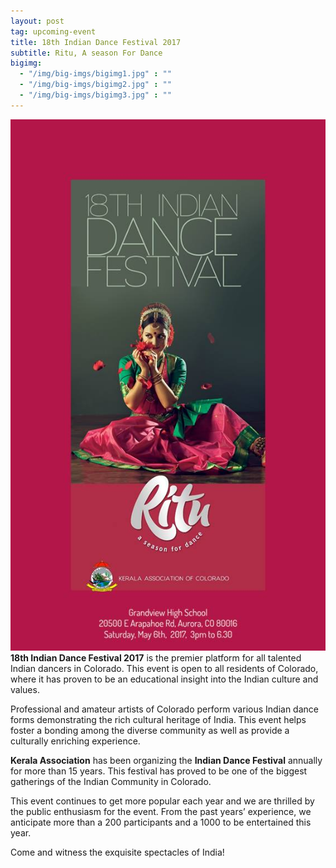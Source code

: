 ```yaml
---
layout: post
tag: upcoming-event
title: 18th Indian Dance Festival 2017
subtitle: Ritu, A season For Dance
bigimg:
  - "/img/big-imgs/bigimg1.jpg" : ""
  - "/img/big-imgs/bigimg2.jpg" : ""
  - "/img/big-imgs/bigimg3.jpg" : ""
---
```

![poster of IDF 2017](/img/indian-dance-festival-2017.jpg)  
**18th Indian Dance Festival 2017** is the premier platform for all talented Indian dancers in Colorado. This event is open to all residents of Colorado, where it has proven to be an educational insight into the Indian culture and values.

Professional and amateur artists of Colorado perform various Indian dance forms demonstrating the rich cultural heritage of India. This event helps foster a bonding among the diverse community as well as provide a culturally enriching experience.

**Kerala Association** has been organizing the **Indian Dance Festival** annually for more than 15 years. This festival has proved to be one of the biggest gatherings of the Indian Community in Colorado.

This event continues to get more popular each year and we are thrilled by the public enthusiasm for the event. From the past years’ experience, we anticipate more than a 200 participants and a 1000 to be entertained this year. 

Come and witness the exquisite spectacles of India!

